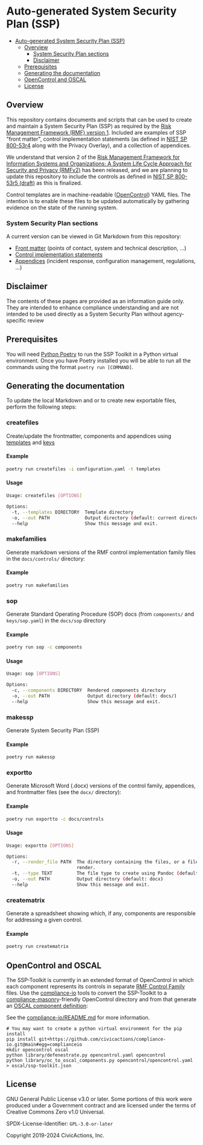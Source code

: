 # Auto-generated System Security Plan (SSP)

<!--ts-->
   * [Auto-generated System Security Plan (SSP)](#auto-generated-system-security-plan-ssp)
      * [Overview](#overview)
         * [System Security Plan sections](#system-security-plan-sections)
         * [Disclaimer](#disclaimer)
      * [Prerequisites](#prerequisites)
      * [Generating the documentation](#generating-the-documentation)
      * [OpenControl and OSCAL](#opencontrol-and-oscal)
      * [License](#license)

<!-- Added by: fen, at: Tue 07 Apr 2020 02:53:45 PM EDT -->

<!--te-->

## Overview

This repository contains documents and scripts that can be used to create and maintain a System Security Plan (SSP) as required by the [Risk Management Framework (RMF) version 1](https://csrc.nist.gov/publications/detail/sp/800-37/rev-1/archive/2014-06-05). Included are examples of SSP "front matter", control implementation statements (as defined in [NIST SP 800-53r4](https://nvd.nist.gov/800-53/Rev4/) along with the Privacy Overlay), and a collection of appendices.

We understand that version 2 of the [Risk Management Framework for Information Systems and Organizations: A System Life Cycle Approach for Security and Privacy (RMFv2)](https://csrc.nist.gov/publications/detail/sp/800-37/rev-2/final) has been released, and we are planning to update this repository to include the controls as defined in [NIST SP 800-53r5 (draft)](https://csrc.nist.gov/publications/detail/sp/800-53/rev-5/draft) as this is finalized.

Control templates are in machine-readable ([OpenControl](https://github.com/opencontrol/)) YAML files. The intention is to enable these files to be updated automatically by gathering evidence on the state of the running system.

### System Security Plan sections

A current version can be viewed in Git Markdown from this repository:

* [Front matter](frontmatter) (points of contact, system and technical description, ...)
* [Control implementation statements](docs/controls.md)
* [Appendices](appendices) (incident response, configuration management, regulations, ...)

## Disclaimer

The contents of these pages are provided as an information guide only. They are
intended to enhance compliance understanding and are not intended to be used
directly as a System Security Plan without agency-specific review

## Prerequisites

You will need [Python Poetry](https://python-poetry.org/docs/) to run the
SSP Toolkit in a Python virtual environment. Once you have Poetry
installed you will be able to run all the commands using the
format `poetry run [COMMAND]`.


## Generating the documentation

To update the local Markdown and or to create new exportable files, perform the following steps:

### createfiles

Create/update the frontmatter, components and appendices using [templates](templates) and [keys](keys)

#### Example

```bash
poetry run createfiles -i configuration.yaml -t templates
```

#### Usage

```bash
Usage: createfiles [OPTIONS]

Options:
  -t, --templates DIRECTORY  Template directory
  -o, --out PATH             Output directory (default: current directory)
  --help                     Show this message and exit.
```

### makefamilies

Generate markdown versions of the RMF control implementation family files in the `docs/controls/` directory:

#### Example
```bash
poetry run makefamilies
```

### sop

Generate Standard Operating Procedure (SOP) docs (from `components/` and `keys/sop.yaml`) in the `docs/sop` directory

#### Example
```bash
poetry run sop -c components
```

#### Usage
```bash
Usage: sop [OPTIONS]

Options:
  -c, --components DIRECTORY  Rendered components directory
  -o, --out PATH              Output directory (default: docs/)
  --help                      Show this message and exit.

```

### makessp

Generate System Security Plan (SSP)

#### Example
```bash
poetry run makessp
```

### exportto

Generate Microsoft Word (.docx) versions of the control family, appendices, and frontmatter files (see the `docx/` directory):

#### Example
```bash
poetry run exportto -c docs/controls
```

#### Usage
```bash
Usage: exportto [OPTIONS]

Options:
  -r, --render_file PATH  The directory containing the files, or a file, to
                          render.
  -t, --type TEXT         The file type to create using Pandoc (default: docx)
  -o, --out PATH          Output directory (default: docx)
  --help                  Show this message and exit.
```

### creatematrix

Generate a spreadsheet showing which, if any, components are responsible
for addressing a given control.

#### Example
```bash
poetry run creatematrix
```

## OpenControl and OSCAL

The SSP-Toolkit is currently in an extended format of OpenControl in which each component represents its controls in separate [RMF Control Family](https://nvd.nist.gov/800-53/Rev4) files. Use the [compliance-io](https://github.com/CivicActions/compliance-io) tools to convert the SSP-Toolkit to a [compliance-masonry](https://github.com/opencontrol/compliance-masonry)-friendly OpenControl directory and from that generate an [OSCAL component definition](https://pages.nist.gov/OSCAL/documentation/schema/implementation-layer/component/):


See the [compliance-io/README.md](https://github.com/CivicActions/compliance-io/blob/main/README.md) for more information.

```
# You may want to create a python virtual environment for the pip install
pip install git+https://github.com/civicactions/compliance-io.git@main#egg=complianceio
mkdir opencontrol oscal
python library/defenestrate.py opencontrol.yaml opencontrol
python library/oc_to_oscal_components.py opencontrol/opencontrol.yaml > oscal/ssp-toolkit.json
```


## License

GNU General Public License v3.0 or later. Some portions of this work were produced under a Government contract and are licensed under the terms of Creative Commons Zero v1.0 Universal.

SPDX-License-Identifier: `GPL-3.0-or-later`

Copyright 2019-2024 CivicActions, Inc.
